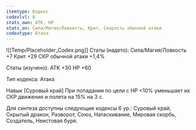 ```yaml
---
itemtype: Кодекс
codexlvl: 6
stats_own: АТК, HP
stats_on: Сила/Магия/Ловкость, Крит, Скорость обычной атаки
codextype: Атака
---
```

![[Temp/Placeholder_Codex.png]]
Статы (надето):
Сила/Магия/Ловкость +7
Крит +29
СКР обычной атаки +1,4%

Статы (изучено):
ATK +30
HP +60

Тип кодекса: Атака


Навык
[Суровый край]
При попадании по цели с HP <10% уменьшает их СКР движения и полета на 15% на 3 с.



Для синтеза доступны следующие кодексы 6 ур.: Суровый край, Скрытый дракон, Разворот, Союз, Натаскивание, Мировая скорбь, Создатель, Неистовая буря.

